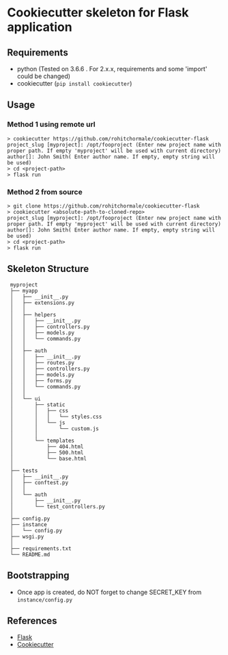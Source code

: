 # Cookiecutter skeleton for Flask application


## Requirements

- python (Tested on 3.6.6 . For 2.x.x, requirements and some 'import' could be changed)
- cookiecutter (`pip install cookiecutter`)


## Usage


### Method 1 using remote url

    > cookiecutter https://github.com/rohitchormale/cookiecutter-flask 
    project_slug [myproject]: /opt/fooproject (Enter new project name with proper path. If empty 'myproject' will be used with current directory)
    author[]: John Smith( Enter author name. If empty, empty string will be used)
    > cd <project-path>
    > flask run


### Method 2 from source

    > git clone https://github.com/rohitchormale/cookiecutter-flask 
    > cookiecutter <absolute-path-to-cloned-repo>
    project_slug [myproject]: /opt/fooproject (Enter new project name with proper path. If empty 'myproject' will be used with current directory)
    author[]: John Smith( Enter author name. If empty, empty string will be used)
    > cd <project-path>
    > flask run


## Skeleton Structure
   

     myproject
     ├── myapp
     │   ├── __init__.py
     │   ├── extensions.py
     │   │
     │   ├── helpers
     │   │   ├── __init__.py
     │   │   ├── controllers.py
     │   │   ├── models.py
     │   │   └── commands.py
     │   │
     │   ├── auth
     │   │   ├── __init__.py
     │   │   ├── routes.py
     │   │   ├── controllers.py
     │   │   ├── models.py
     │   │   ├── forms.py
     │   │   └── commands.py
     │   │
     │   └── ui
     │       ├── static
     │       │   ├── css
     │       │   │   └── styles.css
     │       │   └── js
     │       │       └── custom.js
     │       │
     │       └── templates
     │           ├── 404.html
     │           ├── 500.html
     │           └── base.html
     │
     ├── tests
     │   ├── __init__.py
     │   ├── conftest.py
     │   │   
     │   └── auth
     │       ├── __init__.py
     │       └── test_controllers.py
     │
     ├── config.py
     ├── instance
     │   └── config.py
     ├── wsgi.py
     │
     ├── requirements.txt
     └── README.md 



## Bootstrapping

- Once app is created, do NOT forget to change SECRET_KEY from `instance/config.py`


## References

- [Flask](http://flask.pocoo.org)
- [Cookiecutter](https://cookiecutter.readthedocs.io/en/latest/)
